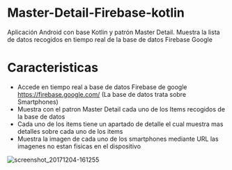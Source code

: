 # Master-Detail-Firebase-kotlin
Aplicación Android con base Kotlin y patrón Master Detail. Muestra la lista de datos recogidos en tiempo real de la base de datos Firebase Google

# Caracteristicas

* Accede en tiempo real a base de datos Firebase de google https://firebase.google.com/ 
  (La base de datos trata sobre Smartphones)
* Muestra con el patron Master Detail cada uno de los Items recogidos de la base de datos
* Cada uno de los items tiene un apartado de detalle el cual muestra mas detalles sobre cada uno de los items 
* Muestra la imagen de cada uno de los smartphones mediante URL las imagenes no estan fisicas en el dispositivo

![screenshot_20171204-161255](https://user-images.githubusercontent.com/8844134/33560076-014f79be-d90f-11e7-8fc0-2f01b26c0181.png)
